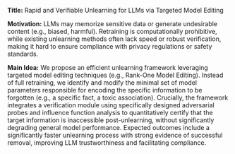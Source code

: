**Title:** Rapid and Verifiable Unlearning for LLMs via Targeted Model Editing

**Motivation:** LLMs may memorize sensitive data or generate undesirable content (e.g., biased, harmful). Retraining is computationally prohibitive, while existing unlearning methods often lack speed or robust verification, making it hard to ensure compliance with privacy regulations or safety standards.

**Main Idea:** We propose an efficient unlearning framework leveraging targeted model editing techniques (e.g., Rank-One Model Editing). Instead of full retraining, we identify and modify the minimal set of model parameters responsible for encoding the specific information to be forgotten (e.g., a specific fact, a toxic association). Crucially, the framework integrates a verification module using specifically designed adversarial probes and influence function analysis to quantitatively certify that the target information is inaccessible post-unlearning, without significantly degrading general model performance. Expected outcomes include a significantly faster unlearning process with strong evidence of successful removal, improving LLM trustworthiness and facilitating compliance.